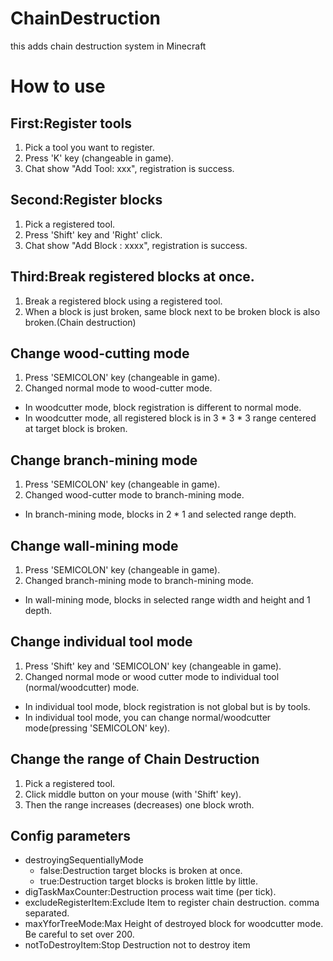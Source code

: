 ChainDestruction
================

this adds chain destruction system in Minecraft


# How to use

## First:Register tools
1. Pick a tool you want to register.
1. Press 'K' key (changeable in game).
1. Chat show "Add Tool: xxx", registration is success.

## Second:Register blocks
1. Pick a registered tool.
1. Press 'Shift' key and 'Right' click.
1. Chat show "Add Block : xxxx", registration is success.

## Third:Break registered blocks at once.
1. Break a registered block using a registered tool.
1. When a block is just broken, same block next to be broken block is also broken.(Chain destruction)

## Change wood-cutting mode
1. Press 'SEMICOLON' key (changeable in game).
1. Changed normal mode to wood-cutter mode.
- In woodcutter mode, block registration is different to normal mode.
- In woodcutter mode, all registered block is in 3 * 3 * 3 range centered at target block is broken.


## Change branch-mining mode
1. Press 'SEMICOLON' key (changeable in game).
1. Changed wood-cutter mode to branch-mining mode.
- In branch-mining mode, blocks in 2 * 1 and selected range depth.


## Change wall-mining mode
1. Press 'SEMICOLON' key (changeable in game).
1. Changed branch-mining mode to branch-mining mode.
- In wall-mining mode, blocks in selected range width and height and 1 depth.


## Change individual tool mode
1. Press 'Shift' key and 'SEMICOLON' key (changeable in game).
1. Changed normal mode or wood cutter mode to individual tool (normal/woodcutter) mode.
- In individual tool mode, block registration is not global but is by tools.
- In individual tool mode, you can change normal/woodcutter mode(pressing 'SEMICOLON' key).

## Change the range of Chain Destruction
1. Pick a registered tool.
1. Click middle button on your mouse (with 'Shift' key).
1. Then the range increases (decreases) one block wroth.


## Config parameters
- destroyingSequentiallyMode
  - false:Destruction target blocks is broken at once.
  - true:Destruction target blocks is broken little by little.
- digTaskMaxCounter:Destruction process wait time (per tick).
- excludeRegisterItem:Exclude Item to register chain destruction. comma separated.
- maxYforTreeMode:Max Height of destroyed block for woodcutter mode. Be careful to set over 200.
- notToDestroyItem:Stop Destruction not to destroy item